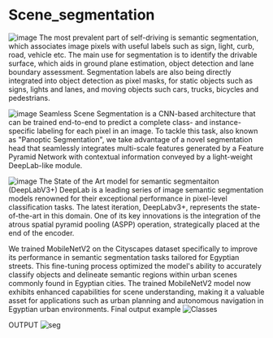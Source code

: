 # Scene_segmentation
 
![image](https://github.com/user-attachments/assets/51a79e56-247c-4b17-8bbd-ca35dda8b9d2)
The most prevalent part of self-driving is semantic segmentation, which associates image pixels with useful labels such as sign, light, curb, road, vehicle etc. The main use for segmentation is to identify the drivable surface, which aids in ground plane estimation, object detection and lane boundary assessment. Segmentation labels are also being directly integrated into object detection as pixel masks, for static objects such as signs, lights and lanes, and moving objects such cars, trucks, bicycles and pedestrians.


![image](https://github.com/user-attachments/assets/83952013-a41e-41a7-a81c-1f62e3395cee)
Seamless Scene Segmentation is a CNN-based architecture that can be trained end-to-end to predict a complete class- and instance-specific labeling for each pixel in an image. To tackle this task, also known as "Panoptic Segmentation", we take advantage of a novel segmentation head that seamlessly integrates multi-scale features generated by a Feature Pyramid Network with contextual information conveyed by a light-weight DeepLab-like module.


![image](https://github.com/user-attachments/assets/194923e1-32ea-421f-9527-74b21499d7fc)
The State of the Art model for semantic segmentaiton (DeepLabV3+)
DeepLab is a leading series of image semantic segmentation models renowned for their exceptional performance in pixel-level classification tasks. The latest iteration, DeepLabv3+, represents the state-of-the-art in this domain. One of its key innovations is the integration of the atrous spatial pyramid pooling (ASPP) operation, strategically placed at the end of the encoder.

We trained MobileNetV2 on the Cityscapes dataset specifically to improve its performance in semantic segmentation tasks tailored for Egyptian streets. This fine-tuning process optimized the model's ability to accurately classify objects and delineate semantic regions within urban scenes commonly found in Egyptian cities. The trained MobileNetV2 model now exhibits enhanced capabilities for scene understanding, making it a valuable asset for applications such as urban planning and autonomous navigation in Egyptian urban environments.
Final output example
![Classes](https://github.com/user-attachments/assets/d69f832c-c945-480a-835b-c4356625153e)


OUTPUT 
![seg](https://github.com/user-attachments/assets/43f5e868-52ad-42ec-96a2-156119382e0c)

